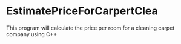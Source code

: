 # EstimatePriceForCarpertClea
This program will calculate the price per room for a cleaning carpet company using C++
